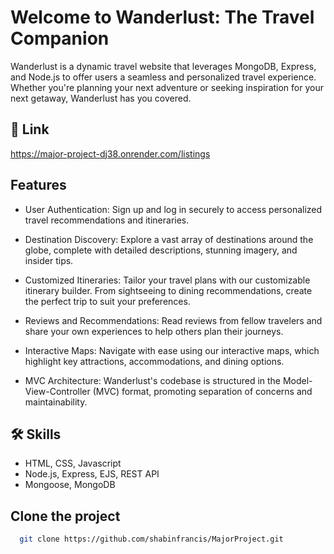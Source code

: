 # Welcome to Wanderlust: The Travel Companion



Wanderlust is a dynamic travel website that leverages MongoDB, Express, and Node.js to offer users a seamless and personalized travel experience. Whether you're planning your next adventure or seeking inspiration for your next getaway, Wanderlust has you covered.

## 🔗 Link
https://major-project-dj38.onrender.com/listings

## Features

- User Authentication: Sign up and log in securely to access       personalized travel recommendations and itineraries.

- Destination Discovery: Explore a vast array of destinations around the globe, complete with detailed descriptions, stunning imagery, and insider tips.

- Customized Itineraries: Tailor your travel plans with our customizable itinerary builder. From sightseeing to dining recommendations, create the perfect trip to suit your preferences.

- Reviews and Recommendations: Read reviews from fellow travelers and share your own experiences to help others plan their journeys.

- Interactive Maps: Navigate with ease using our interactive maps, which highlight key attractions, accommodations, and dining options.

- MVC Architecture: Wanderlust's codebase is structured in the Model-View-Controller (MVC) format, promoting separation of concerns and maintainability.


## 🛠 Skills
- HTML, CSS, Javascript
- Node.js, Express, EJS, REST API
- Mongoose, MongoDB
    
## Clone the project

```bash
  git clone https://github.com/shabinfrancis/MajorProject.git
```
